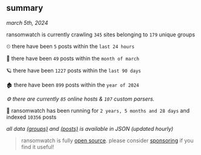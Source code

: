 
## summary
_march 5th, 2024_

ransomwatch is currently crawling `345` sites belonging to `179` unique groups

⏲ there have been `5` posts within the `last 24 hours`

🦈 there have been `49` posts within the `month of march`

🪐 there have been `1227` posts within the `last 90 days`

🏚 there have been `899` posts within the `year of 2024`

_⚙️ there are currently `85` online hosts & `107` custom parsers._

🦕 ransomwatch has been running for `2 years, 5 months and 28 days` and indexed `10356` posts

_all data  [(groups)](http://ransomwhat.telemetry.ltd/groups) and [(posts)](http://ransomwhat.telemetry.ltd/posts) is available in JSON (updated hourly)_

> ransomwatch is fully [open source](https://github.com/joshhighet/ransomwatch#ransomwatch--). please consider [sponsoring](https://github.com/sponsors/joshhighet) if you find it useful!
